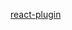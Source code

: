 [react-plugin](https://cdn.jsdelivr.net/gh/yuzhanglong/serendipity@0.1.3/packages/serendipity-plugin-react/README.md ':include')
